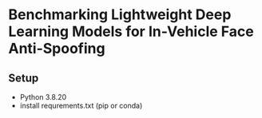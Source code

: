 # Benchmarking Lightweight Deep Learning Models for In-Vehicle Face Anti-Spoofing

## Setup
- Python 3.8.20
- install requrements.txt (pip or conda)